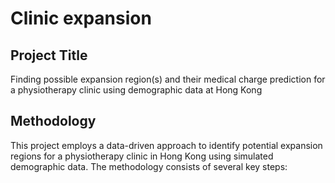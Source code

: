 # Clinic expansion

## Project Title 

Finding possible expansion region(s) and their medical charge prediction for a physiotherapy clinic using demographic data at Hong Kong

## Methodology

This project employs a data-driven approach to identify potential expansion regions for a physiotherapy clinic in Hong Kong using simulated demographic data. The methodology consists of several key steps:
